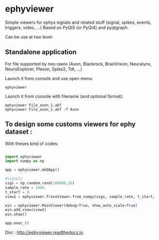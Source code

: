 # ephyviewer

Simple viewers for ephys signals and related stuff (signal, spikes, events, triggers, video, ...)
Based on PyQt5 (or PyQt4) and pyqtgraph.


Can be use at two level:

## Standalone application 

For file supported by neo.rawio (Axon, Blackrock, BrainVision, Neuralynx,
NeuroExplorer, Plexon, Spike2, Tdt, ...)

Launch it from console and use open menu:
```
ephyviewer
```

Launch it from console with filename (and optional format):
```
ephyviewer File_axon_1.abf
ephyviewer File_axon_1.abf -f Axon
```


## To design some customs viewers for ephy dataset :

With theses kind of codes:

```python

import ephyviewer
import numpy as np

app = ephyviewer.mkQApp()

#signals
sigs = np.random.rand(100000,16)
sample_rate = 1000.
t_start = 0.
view1 = ephyviewer.TraceViewer.from_numpy(sigs, sample_rate, t_start, 'Signals')

win = ephyviewer.MainViewer(debug=True, show_auto_scale=True)
win.add_view(view1)
win.show()

app.exec_()

```

Doc : http://ephyviewer.readthedocs.io
